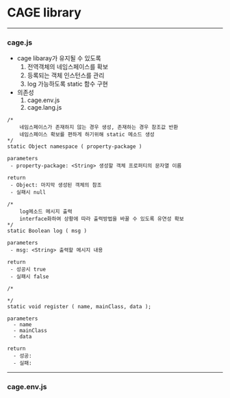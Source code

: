 # CAGE library
-----

### cage.js
 - cage libaray가 유지될 수 있도록
   1. 전역객체의 네임스페이스를 확보
   2. 등록되는 객체 인스턴스를 관리
   3. log 가능하도록 static 함수 구현 
 - 의존성
   1. cage.env.js
   2. cage.lang.js

```
/*
	네임스페이스가 존재하지 않는 경우 생성, 존재하는 경우 참조값 반환
	네임스페이스 확보를 편하게 하기위해 static 메소드 생성
*/
static Object namespace ( property-package )

parameters
 - property-package: <String> 생성할 객체 프로퍼티의 문자열 이름

return
 - Object: 마지막 생성된 객체의 참조
 - 실패시 null

```

```
/*	
	log메소드 메시지 출력
	interface화하여 상황에 따라 출력방법을 바꿀 수 있도록 유연성 확보
*/
static Boolean log ( msg )

parameters
 - msg: <String> 출력할 메시지 내용
 
return
 - 성공시 true
 - 실패시 false
```

```
/*
	
*/
static void register ( name, mainClass, data );

parameters
  - name
  - mainClass
  - data
  
return
  - 성공: 
  - 실패:  
```


-----

### cage.env.js
